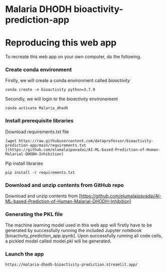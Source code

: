 # Malaria DHODH bioactivity-prediction-app

# Reproducing this web app
To recreate this web app on your own computer, do the following.

### Create conda environment
Firstly, we will create a conda environment called *bioactivity*
```
conda create -n bioactivity python=3.7.9
```
Secondly, we will login to the *bioactivity* environement
```
conda activate Malaria_dhodh
```
### Install prerequisite libraries

Download requirements.txt file

```
[wget https://raw.githubusercontent.com/dataprofessor/bioactivity-prediction-app/main/requirements.txt
](https://github.com/elumalaipavadai/AI-ML-based-Prediction-of-Human-Malarial-DHODH-Inhibition)
```

Pip install libraries
```
pip install -r requirements.txt
```

###  Download and unzip contents from GitHub repo

Download and unzip contents from [https://github.com/elumalaipavadai/AI-ML-based-Prediction-of-Human-Malarial-DHODH-Inhibition]

### Generating the PKL file

The machine learning model used in this web app will firstly have to be generated by successfully running the included Jupyter notebook [bioactivity_prediction_app.ipynb]. Upon successfully running all code cells, a pickled model called model.pkl will be generated.

###  Launch the app

```
https://malaria-dhodh-bioactivity-prediction.streamlit.app/
```
